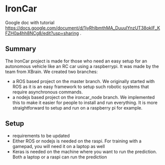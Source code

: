 # IronCar

Google doc with tutorial https://docs.google.com/document/d/1jyRhlbmthMA_DuuulYnzUT38okIF_KFZH0a4hh8NCg8/edit?usp=sharing .

## Summary
The IronCar project is made for those who need an easy setup for an autonomous vehicle like an RC car using a raspberrypi. 
It was made by the team from XBrain.
We created two branches: 
* a ROS based project on the master branch. We originally started with ROS as it is an easy framework to setup such robotic systems that require asynchronous commands.
* a nodejs based project on the ironcar_node branch. We implemented this to make it easier for people to install and run everything. It is more straightforward to setup and run on a raspberry pi for example.

## Setup

* requirements to be updated
* Either ROS or nodejs is needed on the raspi. For training with a gamepad, you will need it on a laptop as well
* Keras is needed on the machine where you want to run the prediction. Both a laptop or a raspi can run the prediction
